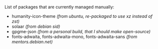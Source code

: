 List of packages that are currently managed manually:

- humanity-icon-theme _(from ubuntu, re-packaged to use xz instead of zst)_
- solaar _(from debian sid)_
- gpgme-json _(from a personal build, that I should make open-source)_
- fonts-adwaita, fonts-adwaita-mono, fonts-adwaita-sans _(from mentors.debian.net)_
